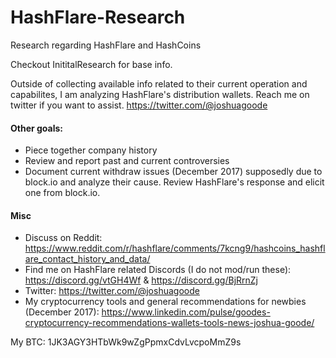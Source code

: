 # HashFlare-Research
Research regarding HashFlare and HashCoins

Checkout InititalResearch for base info.

Outside of collecting available info related to their current operation and capabilites, I am analyzing HashFlare's distribution wallets.  Reach me on twitter if you want to assist. https://twitter.com/@joshuagoode

#### Other goals:
 - Piece together company history
 - Review and report past and current controversies
 - Document current withdraw issues (December 2017) supposedly due to block.io and analyze their cause. Review HashFlare's response and elicit one from block.io.


#### Misc
- Discuss on Reddit: https://www.reddit.com/r/hashflare/comments/7kcng9/hashcoins_hashflare_contact_history_and_data/
- Find me on HashFlare related Discords (I do not mod/run these): https://discord.gg/vtGH4Wf & https://discord.gg/BjRrnZj
- Twitter: https://twitter.com/@joshuagoode
- My cryptocurrency tools and general recommendations for newbies (December 2017): https://www.linkedin.com/pulse/goodes-cryptocurrency-recommendations-wallets-tools-news-joshua-goode/

My BTC:
1JK3AGY3HTbWk9wZgPpmxCdvLvcpoMmZ9s
